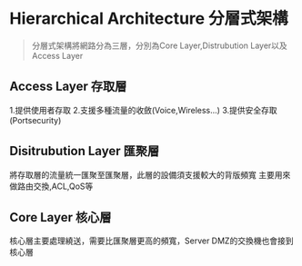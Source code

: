 # Hierarchical Architecture 分層式架構 #

>分層式架構將網路分為三層，分別為Core Layer,Distrubution Layer以及Access Layer

## Access Layer 存取層 ##

1.提供使用者存取
2.支援多種流量的收斂(Voice,Wireless...)
3.提供安全存取(Portsecurity)

## Disitrubution Layer 匯聚層 ##

將存取層的流量統一匯聚至匯聚層，此層的設備須支援較大的背版頻寬
主要用來做路由交換,ACL,QoS等

## Core Layer 核心層 ##

核心層主要處理繞送，需要比匯聚層更高的頻寬，Server DMZ的交換機也會接到核心層